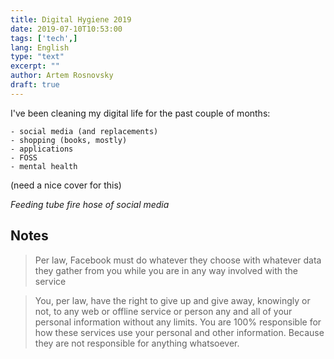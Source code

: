 ```yaml
---
title: Digital Hygiene 2019
date: 2019-07-10T10:53:00
tags: ['tech',]
lang: English
type: "text"
excerpt: ""
author: Artem Rosnovsky
draft: true
---
```


I've been cleaning my digital life for the past couple of months:

    - social media (and replacements)
    - shopping (books, mostly)
    - applications
    - FOSS
    - mental health

(need a nice cover for this)

_Feeding tube fire hose of social media_

## Notes 

> Per law, Facebook must do whatever they choose with whatever data they gather from you while you are in any way involved with the service

> You, per law, have the right to give up and give away, knowingly or not, to any web or offline service or person any and all of your personal information without any limits. You are 100% responsible for how these services use your personal and other information. Because they are not responsible for anything whatsoever. 